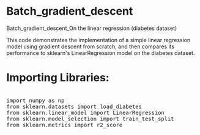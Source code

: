 # Batch_gradient_descent
Batch_gradient_descent_On the linear regression (diabetes dataset)


This code demonstrates the implementation of a simple linear regression model using gradient descent from scratch, and then compares its performance to sklearn's LinearRegression model on the diabetes dataset.
# Importing Libraries:
<pre>

import numpy as np
from sklearn.datasets import load_diabetes
from sklearn.linear_model import LinearRegression
from sklearn.model_selection import train_test_split
from sklearn.metrics import r2_score

</pre>
